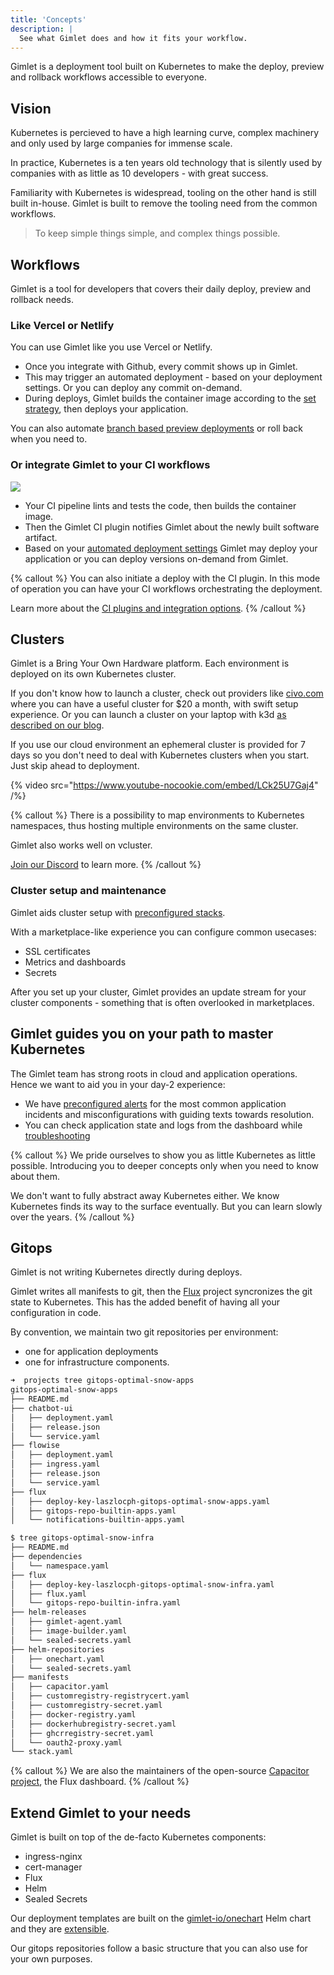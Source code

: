 ```yaml
---
title: 'Concepts'
description: |
  See what Gimlet does and how it fits your workflow.
---
```


Gimlet is a deployment tool built on Kubernetes to make the deploy, preview and rollback workflows accessible to everyone.

## Vision

Kubernetes is percieved to have a high learning curve, complex machinery and only used by large companies for immense scale.

In practice, Kubernetes is a ten years old technology that is silently used by companies with as little as 10 developers - with great success.

Familiarity with Kubernetes is widespread, tooling on the other hand is still built in-house. Gimlet is built to remove the tooling need from the common workflows.

> To keep simple things simple, and complex things possible.

## Workflows

Gimlet is a tool for developers that covers their daily deploy, preview and rollback needs.

### Like Vercel or Netlify

You can use Gimlet like you use Vercel or Netlify.

- Once you integrate with Github, every commit shows up in Gimlet.
- This may trigger an automated deployment - based on your deployment settings. Or you can deploy any commit on-demand.
- During deploys, Gimlet builds the container image according to the [set strategy](/docs/deployment-settings/image-settings), then deploys your application.

You can also automate [branch based preview deployments](/docs/deployments/preview-deployments) or roll back when you need to.

### Or integrate Gimlet to your CI workflows

![](/flow.svg)

- Your CI pipeline lints and tests the code, then builds the container image.
- Then the Gimlet CI plugin notifies Gimlet about the newly built software artifact.
- Based on your [automated deployment settings](/docs/deployments/automated-deployments) Gimlet may deploy your application or you can deploy versions on-demand from Gimlet.

{% callout %}
You can also initiate a deploy with the CI plugin. In this mode of operation you can have your CI workflows orchestrating the deployment.

Learn more about the [CI plugins and integration options](/docs/reference/ci-plugins).
{% /callout %}

## Clusters

Gimlet is a Bring Your Own Hardware platform. Each environment is deployed on its own Kubernetes cluster.

If you don't know how to launch a cluster, check out providers like [civo.com](https://civo.com) where you can have a useful cluster for $20 a month, with swift setup experience. Or you can launch a cluster on your laptop with k3d [as described on our blog](/blog/running-kubernetes-on-your-laptop-with-k3d).

If you use our cloud environment an ephemeral cluster is provided for 7 days so you don't need to deal with Kubernetes clusters when you start. Just skip ahead to deployment.

{% video src="https://www.youtube-nocookie.com/embed/LCk25U7Gaj4" /%}

{% callout %}
There is a possibility to map environments to Kubernetes namespaces, thus hosting multiple environments on the same cluster.

Gimlet also works well on vcluster.

[Join our Discord](https://discord.com/invite/ZwQDxPkYzE) to learn more.
{% /callout %}

### Cluster setup and maintenance

Gimlet aids cluster setup with [preconfigured stacks](/docs/deployment-settings/infrastructure-management).

With a marketplace-like experience you can configure common usecases:
- SSL certificates
- Metrics and dashboards
- Secrets

After you set up your cluster, Gimlet provides an update stream for your cluster components - something that is often overlooked in marketplaces.

## Gimlet guides you on your path to master Kubernetes

The Gimlet team has strong roots in cloud and application operations. Hence we want to aid you in your day-2 experience:

- We have [preconfigured alerts](/docs/monitoring/integrated-kubernetes-alerts) for the most common application incidents and misconfigurations with guiding texts towards resolution.
- You can check application state and logs from the dashboard while [troubleshooting](/docs/kubernetes-resources/troubleshooting)

{% callout %}
We pride ourselves to show you as little Kubernetes as little possible. Introducing you to deeper concepts only when you need to know about them.

We don't want to fully abstract away Kubernetes either. We know Kubernetes finds its way to the surface eventually. But you can learn slowly over the years.
{% /callout %}

## Gitops

Gimlet is not writing Kubernetes directly during deploys.

Gimlet writes all manifests to git, then the [Flux](https://fluxcd.io/) project syncronizes the git state to Kubernetes. This has the added benefit of having all your configuration in code.

By convention, we maintain two git repositories per environment:
- one for application deployments
- one for infrastructure components.

```bash
➜  projects tree gitops-optimal-snow-apps 
gitops-optimal-snow-apps
├── README.md
├── chatbot-ui
│   ├── deployment.yaml
│   ├── release.json
│   └── service.yaml
├── flowise
│   ├── deployment.yaml
│   ├── ingress.yaml
│   ├── release.json
│   └── service.yaml
├── flux
│   ├── deploy-key-laszlocph-gitops-optimal-snow-apps.yaml
│   ├── gitops-repo-builtin-apps.yaml
│   └── notifications-builtin-apps.yaml
```

```bash
$ tree gitops-optimal-snow-infra
├── README.md
├── dependencies
│   └── namespace.yaml
├── flux
│   ├── deploy-key-laszlocph-gitops-optimal-snow-infra.yaml
│   ├── flux.yaml
│   └── gitops-repo-builtin-infra.yaml
├── helm-releases
│   ├── gimlet-agent.yaml
│   ├── image-builder.yaml
│   └── sealed-secrets.yaml
├── helm-repositories
│   ├── onechart.yaml
│   └── sealed-secrets.yaml
├── manifests
│   ├── capacitor.yaml
│   ├── customregistry-registrycert.yaml
│   ├── customregistry-secret.yaml
│   ├── docker-registry.yaml
│   ├── dockerhubregistry-secret.yaml
│   ├── ghcrregistry-secret.yaml
│   └── oauth2-proxy.yaml
└── stack.yaml
```

{% callout %}
We are also the maintainers of the open-source [Capacitor project](https://github.com/gimlet-io/capacitor), the Flux dashboard.
{% /callout %}

## Extend Gimlet to your needs

Gimlet is built on top of the de-facto Kubernetes components:

- ingress-nginx
- cert-manager
- Flux
- Helm
- Sealed Secrets

Our deployment templates are built on the [gimlet-io/onechart](https://github.com/gimlet-io/onechart) Helm chart and they are [extensible](http://127.0.0.1:3001/docs/deployment-settings/custom-template).

Our gitops repositories follow a basic structure that you can also use for your own purposes.
